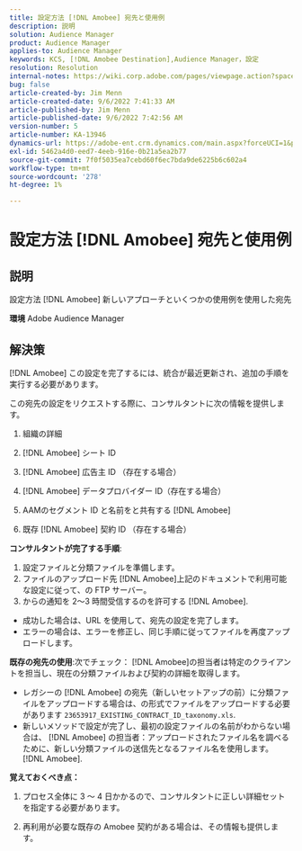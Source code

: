 ```yaml
---
title: 設定方法 [!DNL Amobee] 宛先と使用例
description: 説明
solution: Audience Manager
product: Audience Manager
applies-to: Audience Manager
keywords: KCS, [!DNL Amobee Destination],Audience Manager，設定
resolution: Resolution
internal-notes: https://wiki.corp.adobe.com/pages/viewpage.action?spaceKey=MCPI&title=Turn+Amobee+-+AAM+Destination
bug: false
article-created-by: Jim Menn
article-created-date: 9/6/2022 7:41:33 AM
article-published-by: Jim Menn
article-published-date: 9/6/2022 7:42:56 AM
version-number: 5
article-number: KA-13946
dynamics-url: https://adobe-ent.crm.dynamics.com/main.aspx?forceUCI=1&pagetype=entityrecord&etn=knowledgearticle&id=1aac9553-b72d-ed11-9db1-0022480866ad
exl-id: 5462a4d0-eed7-4eeb-916e-0b21a5ea2b77
source-git-commit: 7f0f5035ea7cebd60f6ec7bda9de6225b6c602a4
workflow-type: tm+mt
source-wordcount: '278'
ht-degree: 1%

---
```


# 設定方法 [!DNL Amobee] 宛先と使用例

## 説明


設定方法 [!DNL Amobee] 新しいアプローチといくつかの使用例を使用した宛先

<b>環境</b>
Adobe Audience Manager


## 解決策


[!DNL Amobee] この設定を完了するには、統合が最近更新され、追加の手順を実行する必要があります。

この宛先の設定をリクエストする際に、コンサルタントに次の情報を提供します。

1. 組織の詳細

2. [!DNL Amobee] シート ID

3. [!DNL Amobee] 広告主 ID （存在する場合）

4. [!DNL Amobee] データプロバイダー ID（存在する場合）

5. AAMのセグメント ID と名前をと共有する [!DNL Amobee]

6. 既存 [!DNL Amobee] 契約 ID （存在する場合）

<b>コンサルタントが完了する手順</b>:

1. 設定ファイルと分類ファイルを準備します。
2. ファイルのアップロード先 [!DNL Amobee]上記のドキュメントで利用可能な設定に従って、の FTP サーバー。
3. からの通知を 2～3 時間受信するのを許可する [!DNL Amobee].


- 成功した場合は、URL を使用して、宛先の設定を完了します。
- エラーの場合は、エラーを修正し、同じ手順に従ってファイルを再度アップロードします。


<b>既存の宛先の使用</b>:次でチェック： [!DNL Amobee]の担当者は特定のクライアントを担当し、現在の分類ファイルおよび契約の詳細を取得します。

- レガシーの [!DNL Amobee] の宛先（新しいセットアップの前）に分類ファイルをアップロードする場合は、の形式でファイルをアップロードする必要があります `23653917_EXISTING_CONTRACT_ID_taxonomy.xls`.
- 新しいメソッドで設定が完了し、最初の設定ファイルの名前がわからない場合は、 [!DNL Amobee] の担当者：アップロードされたファイル名を調べるために、新しい分類ファイルの送信先となるファイル名を使用します。 [!DNL Amobee].


<b>覚えておくべき点：</b>

1. プロセス全体に 3 ～ 4 日かかるので、コンサルタントに正しい詳細セットを指定する必要があります。

2. 再利用が必要な既存の Amobee 契約がある場合は、その情報も提供します。
